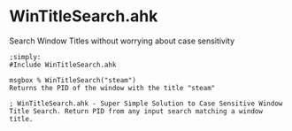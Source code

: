 # WinTitleSearch.ahk
Search Window Titles without worrying about case sensitivity 

    ;simply:
    #Include WinTitleSearch.ahk

    msgbox % WinTitleSearch("steam")
    Returns the PID of the window with the title "steam"

    ; WinTitleSearch.ahk - Super Simple Solution to Case Sensitive Window Title Search. Return PID from any input search matching a window title. 
